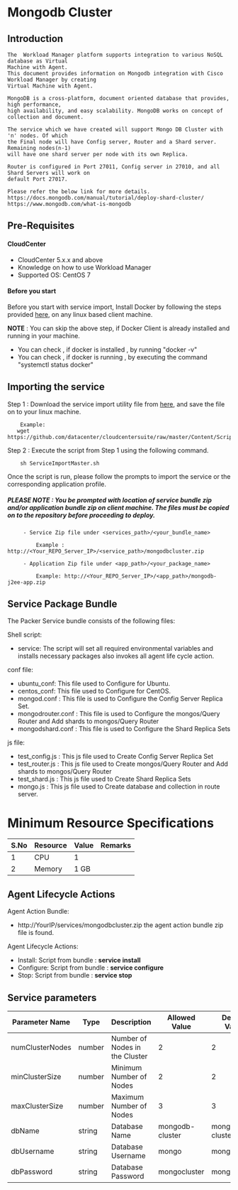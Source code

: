 # Mongodb Cluster
## Introduction
    The  Workload Manager platform supports integration to various NoSQL database as Virtual 
	Machine with Agent.
    This document provides information on Mongodb integration with Cisco Workload Manager by creating 
	Virtual Machine with Agent.
    
    MongoDB is a cross-platform, document oriented database that provides, high performance, 
	high availability, and easy scalability. MongoDB works on concept of collection and document.
    
    The service which we have created will support Mongo DB Cluster with 'n' nodes. Of which 
	the Final node will have Config server, Router and a Shard server. Remaining nodes(n-1) 
	will have one shard server per node with its own Replica.
    
    Router is configured in Port 27011, Config server in 27010, and all Shard Servers will work on 
	default Port 27017.
    
    Please refer the below link for more details.
    https://docs.mongodb.com/manual/tutorial/deploy-shard-cluster/
	https://www.mongodb.com/what-is-mongodb
	
## Pre-Requisites
#### CloudCenter
- CloudCenter 5.x.x and above
- Knowledge on how to use Workload Manager 
- Supported OS: CentOS 7

#### Before you start
Before you start with service import, Install Docker by following the steps provided [here](https://wwwin-github.cisco.com/CloudCenterSuite/Content-Factory/raw/master/dockerimages/Steps%20for%20Installation%20of%20Docker%20CE%20on%20CentOS7_V2.docx), on any linux based client machine.

**NOTE** : You can skip the above step, if Docker Client is already installed and running in your machine. 
- You can check , if docker is installed , by running "docker -v"
- You can check , if docker is running , by executing the command "systemctl status docker"	

## Importing the service

Step 1 : Download the service import utility file  from [here](https://raw.githubusercontent.com/datacenter/cloudcentersuite/master/Content/Scripts/ServiceImportMaster.sh), and save the file on to your linux machine.

	    Example: 
       wget https://github.com/datacenter/cloudcentersuite/raw/master/Content/Scripts/ServiceImportMaster.sh
				

Step 2 : Execute the script from Step 1 using the following command.

        sh ServiceImportMaster.sh

Once the script is run, please follow the prompts to import the service or the corresponding application profile.

##### PLEASE NOTE : You be prompted with location of service bundle zip and/or application bundle zip on client machine. The files must be copied on to the repository before proceeding to deploy.

         - Service Zip file under <services_path>/<your_bundle_name>
                    
             Example : http://<Your_REPO_Server_IP>/<service_path>/mongodbcluster.zip 
    
         - Application Zip file under <app_path>/<your_package_name>
            
             Example: http://<Your_REPO_Server_IP>/<app_path>/mongodb-j2ee-app.zip
             
## Service Package Bundle

The Packer Service bundle consists of the following files:

Shell script:
 - service: The script will set all required environmental variables and installs necessary packages also invokes all agent life cycle action.
 
conf file:
 - ubuntu_conf: This file used to Configure for Ubuntu.
 - centos_conf: This file used to Configure for CentOS.
 - mongod.conf : This file is used to Configure the Config Server Replica Set.
 - mongodrouter.conf : This file is used to Configure the mongos/Query Router and  Add shards to mongos/Query Router
 - mongodshard.conf : This file is used to Configure the Shard Replica Sets

js file:
 - test_config.js : This js file used to Create Config Server Replica Set
 - test_router.js : This js file used to Create mongos/Query Router and  Add shards to mongos/Query Router
 - test_shard.js : This js file used to Create Shard Replica Sets
 - mongo.js : This js file used to Create database and collection in route server.
 
# Minimum Resource Specifications

S.No    | Resource   |  Value   | Remarks
------  | ---------- | ---------| ------- 
 1      |  CPU       |  1       |        
 2      |  Memory    |  1 GB    |   
 
 
## Agent Lifecycle Actions 

Agent Action Bundle:  
 - http://YourIP/services/mongodbcluster.zip the agent action bundle zip file is found.
 
Agent Lifecycle Actions:
 - Install: Script from bundle : **service install**
 - Configure: Script from bundle : **service configure**
 - Stop: Script from bundle : **service stop**

		
## Service parameters


| Parameter Name	| Type	 | Description | Allowed Value |Default Value |
| ------ | ------ | ------ |------ | ------ |
| numClusterNodes |	number | Number of Nodes in the Cluster | 2 | 2|
| minClusterSize | number|Minimum Number of Nodes | 2 | 2 |
| maxClusterSize | number| Maximum Number of Nodes | 3 | 3 |
| dbName | string| Database Name | mongodb-cluster | mongodb-cluster |
| dbUsername | string| Database Username | mongo | mongo 
| dbPassword | string| Database Password | mongocluster | mongocluster |
